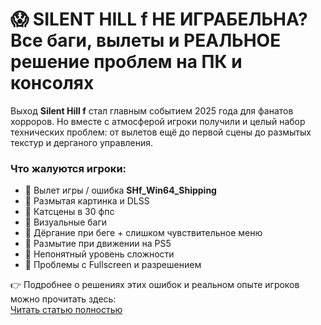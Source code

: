# 😱 SILENT HILL f НЕ ИГРАБЕЛЬНА? Все баги, вылеты и РЕАЛЬНОЕ решение проблем на ПК и консолях

Выход **Silent Hill f** стал главным событием 2025 года для фанатов хорроров. Но вместе с атмосферой игроки получили и целый набор технических проблем: от вылетов ещё до первой сцены до размытых текстур и дерганого управления.

### Что жалуются игроки:
- 🔴 Вылет игры / ошибка **SHf_Win64_Shipping**
- 🔴 Размытая картинка и DLSS
- 🔴 Катсцены в 30 фпс
- 🔴 Визуальные баги
- 🔴 Дёргание при беге + слишком чувствительное меню
- 🔴 Размытие при движении на PS5
- 🔴 Непонятный уровень сложности
- 🔴 Проблемы с Fullscreen и разрешением

👉 Подробнее о решениях этих ошибок и реальном опыте игроков можно прочитать здесь:  
[Читать статью полностью](https://xyberbara.com/gaming/silent-hill-f-errors/)

